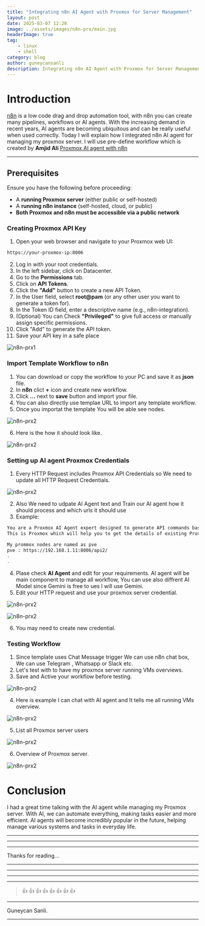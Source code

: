 ```yaml
---
title: "Integrating n8n AI Agent with Proxmox for Server Management"
layout: post
date: 2025-03-07 12:20
image: ../assets/images/n8n-prx/main.jpg
headerImage: true
tag:
    - linux
    - shell
category: blog
author: guneycansanli
description: Integrating n8n AI Agent with Proxmox for Server Management
---
```


# Introduction

[n8n](https://n8n.io/) is a low code drag and drop automation tool, with n8n you can create many pipelines, workflows or AI agents. With the increasing demand in recent years, AI agents are becoming ubiquitous and can be really useful when used correctly. Today I will explain how I integrated n8n AI agent for managing my proxmox server. I will use pre-define workflow which is created by **Amjid Ali** [Proxmox AI agent with n8n](https://n8n.io/workflows/2749-proxmox-ai-agent-with-n8n-and-generative-ai-integration/)

---

## Prerequisites

Ensure you have the following before proceeding:

- A **running Proxmox server** (either public or self-hosted)
- A **running n8n instance** (self-hosted, cloud, or public)
- **Both Proxmox and n8n must be accessible via a public network**

### Creating Proxmox API Key

1. Open your web browser and navigate to your Proxmox web UI:
```bash
https://your-proxmox-ip:8006  
```

2. Log in with your root credentials.
3. In the left sidebar, click on Datacenter.
4. Go to the **Permissions** tab.
5. Click on **API Tokens**.
6. Click the **"Add"** button to create a new API Token.
7. In the User field, select **root@pam** (or any other user you want to generate a token for).
8. In the Token ID field, enter a descriptive name (e.g., n8n-integration).
9. (Optional) You can Check **"Privileged"** to give full access or manually assign specific permissions.
10. Click "Add" to generate the API token.
11. Save your API key in a safe place

![n8n-prx1][1]



### Import Template Workflow to n8n

1. You can download or copy the workflow to your PC and save it as **json** file. 
2. In **n8n** clict **+** icon and create new workflow.
3. Click **...** next to **save** button and import your file.
4. You can also directly use templae URL to import any template workflow.
5. Once you importat the template You will be able see nodes. 

![n8n-prx2][2]

6. Here is the how it should look like.

![n8n-prx2][3]

### Setting up AI agent Proxmox Credentials

1. Every HTTP Request includes Proxmox API Credentials so We need to update all HTTP Request Credentials.

![n8n-prx2][4]

2. Also We need to udpate AI Agent text and Train our AI agent how it should process and which urls it should use 
3. Example:
```bash
You are a Proxmox AI Agent expert designed to generate API commands based on user input. 
This is Proxmox which will help you to get the details of existing Proxmox installations, ensure to append to existing url : https://192.168.1.11:8006/api2/ to get response from existing proxmox 

My prommox nodes are named as pve
pve : https://192.168.1.11:8006/api2/
.
.
```

4. Plase check **AI Agent** and edit for your requirements. AI agent will be main component to manage all workflow, You can use also diffrent AI Model since Gemini is free to ues I will use Gemini. 
5. Edit your HTTP request and use your proxmox server credential.

![n8n-prx2][5]

![n8n-prx2][6]

6. You may need to create new credential.

### Testing Workflow

1. Since template uses Chat Message trigger We can use n8n chat box, We can use Telegram , Whatsapp or Slack etc. 
2. Let's test with to have my proxmox server running VMs overviews. 
3. Save and Active your workflow before testing.

![n8n-prx2][7]

4. Here is example I can chat with AI agent and It tells me all running VMs overview.

![n8n-prx2][8]

5. List all Proxmox server users  

![n8n-prx2][9]

6. Overview of Proxmox server.

![n8n-prx2][10]


# Conclusion

I had a great time talking with the AI agent while managing my Proxmox server. With AI, we can automate everything, making tasks easier and more efficient. AI agents will become incredibly popular in the future, helping manage various systems and tasks in everyday life.


---

* * *

---

Thanks for reading...

---

---

---

---

> :+1: :+1: :+1: :+1: :+1: :+1: :+1: :+1:

---

Guneycan Sanli.

---

[1]: ../assets/images/n8n-prx/n8n-prx1.jpg
[2]: ../assets/images/n8n-prx/n8n-prx2.jpg
[3]: ../assets/images/n8n-prx/n8n-prx3.jpg
[4]: ../assets/images/n8n-prx/n8n-prx4.jpg
[5]: ../assets/images/n8n-prx/n8n-prx5.jpg
[6]: ../assets/images/n8n-prx/n8n-prx6.jpg
[7]: ../assets/images/n8n-prx/n8n-prx7.jpg
[8]: ../assets/images/n8n-prx/n8n-prx8.jpg
[9]: ../assets/images/n8n-prx/n8n-prx9.jpg
[10]: ../assets/images/n8n-prx/n8n-prx10.jpg



